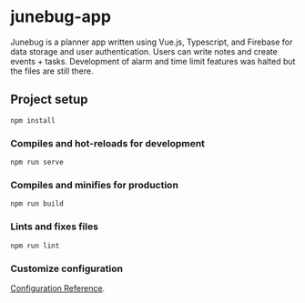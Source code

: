 # junebug-app

Junebug is a planner app written using Vue.js, Typescript, and Firebase for data storage and user authentication.
Users can write notes and create events + tasks. Development of alarm and time limit features was halted but the files are still there.

## Project setup
```
npm install
```

### Compiles and hot-reloads for development
```
npm run serve
```

### Compiles and minifies for production
```
npm run build
```

### Lints and fixes files
```
npm run lint
```

### Customize configuration
[Configuration Reference](https://cli.vuejs.org/config/).

